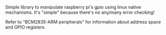 Simple library to manipulate raspberry pi's gpio using linux native mechanisms. It's "simple" because there's no any/many error checking!

Refer to "BCM2835-ARM peripherals" for information about address space and GPIO registers.

